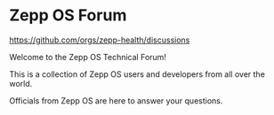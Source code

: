 # Zepp OS Forum

https://github.com/orgs/zepp-health/discussions

Welcome to the Zepp OS Technical Forum!

This is a collection of Zepp OS users and developers from all over the world.

Officials from Zepp OS are here to answer your questions.